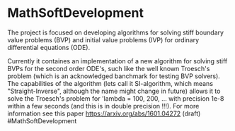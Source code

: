 # MathSoftDevelopment
The project is focused on developing algorithms for solving stiff boundary value problems (BVP) and initial value problems (IVP) for ordinary differential equations (ODE).

Currently it containes an implementation of a new algorithm for solving stiff BVPs for the second order ODE's, such like the well known Troesch's problem (which is an acknowledged banchmark for testing BVP solvers).
The capabilities of the algorithm (lets call it SI-algorithm, which means "Straight-Inverse", although the name might change in future)
allows it to solve the Troesch's problem for 'lambda = 100, 200, ... with precision 1e-8 within a few seconds (and this is in double precision !!!). 
For more information see this paper https://arxiv.org/abs/1601.04272 (draft)
#MathSoftDevelopment
